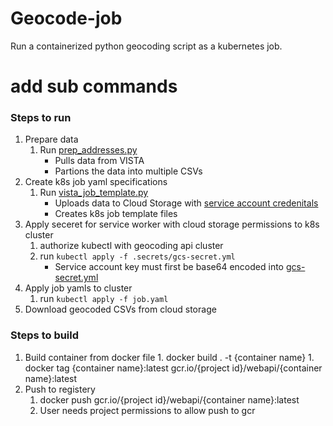 # Geocode-job

Run a containerized python geocoding script as a kubernetes job.

# add sub commands
### Steps to run
1. Prepare data
    1. Run [prep_addresses.py](vista/prep_addresses.py)
        - Pulls data from VISTA
        - Partions the data into multiple CSVs
1. Create k8s job yaml specifications
    1. Run [vista_job_template.py](vista/vista_job_template.py)
        - Uploads data to Cloud Storage with [service account credenitals](.secrets/gcs-gecode-writer.json.template)
        - Creates k8s job template files
1. Apply seceret for service worker with cloud storage permissions to k8s cluster
    1. authorize kubectl with geocoding api cluster
    1. run `kubectl apply -f .secrets/gcs-secret.yml`
        - Service account key must first be base64 encoded into [gcs-secret.yml](.secrets/gcs-secret.yml.template)
1. Apply job yamls to cluster 
    1. run `kubectl apply -f job.yaml`
1. Download geocoded CSVs from cloud storage

### Steps to build
1.   Build container from docker file
    1. docker build . -t {container name}
    1. docker tag {container name}:latest gcr.io/{project id}/webapi/{container name}:latest
1. Push to registery
    1. docker push gcr.io/{project id}/webapi/{container name}:latest
    1. User needs project permissions to allow push to gcr
